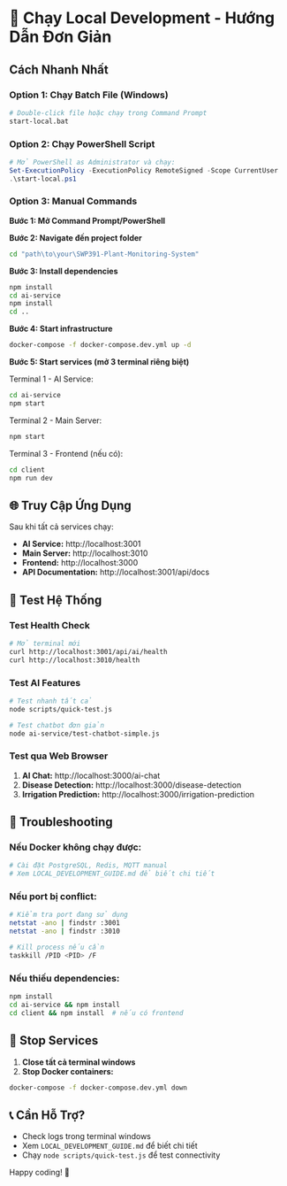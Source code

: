 # 🚀 Chạy Local Development - Hướng Dẫn Đơn Giản

## Cách Nhanh Nhất

### Option 1: Chạy Batch File (Windows)
```bash
# Double-click file hoặc chạy trong Command Prompt
start-local.bat
```

### Option 2: Chạy PowerShell Script
```powershell
# Mở PowerShell as Administrator và chạy:
Set-ExecutionPolicy -ExecutionPolicy RemoteSigned -Scope CurrentUser
.\start-local.ps1
```

### Option 3: Manual Commands

**Bước 1: Mở Command Prompt/PowerShell**

**Bước 2: Navigate đến project folder**
```bash
cd "path\to\your\SWP391-Plant-Monitoring-System"
```

**Bước 3: Install dependencies**
```bash
npm install
cd ai-service
npm install
cd ..
```

**Bước 4: Start infrastructure**
```bash
docker-compose -f docker-compose.dev.yml up -d
```

**Bước 5: Start services (mở 3 terminal riêng biệt)**

Terminal 1 - AI Service:
```bash
cd ai-service
npm start
```

Terminal 2 - Main Server:
```bash
npm start
```

Terminal 3 - Frontend (nếu có):
```bash
cd client
npm run dev
```

## 🌐 Truy Cập Ứng Dụng

Sau khi tất cả services chạy:

- **AI Service:** http://localhost:3001
- **Main Server:** http://localhost:3010  
- **Frontend:** http://localhost:3000
- **API Documentation:** http://localhost:3001/api/docs

## 🧪 Test Hệ Thống

### Test Health Check
```bash
# Mở terminal mới
curl http://localhost:3001/api/ai/health
curl http://localhost:3010/health
```

### Test AI Features
```bash
# Test nhanh tất cả
node scripts/quick-test.js

# Test chatbot đơn giản
node ai-service/test-chatbot-simple.js
```

### Test qua Web Browser

1. **AI Chat:** http://localhost:3000/ai-chat
2. **Disease Detection:** http://localhost:3000/disease-detection
3. **Irrigation Prediction:** http://localhost:3000/irrigation-prediction

## 🔧 Troubleshooting

### Nếu Docker không chạy được:
```bash
# Cài đặt PostgreSQL, Redis, MQTT manual
# Xem LOCAL_DEVELOPMENT_GUIDE.md để biết chi tiết
```

### Nếu port bị conflict:
```bash
# Kiểm tra port đang sử dụng
netstat -ano | findstr :3001
netstat -ano | findstr :3010

# Kill process nếu cần
taskkill /PID <PID> /F
```

### Nếu thiếu dependencies:
```bash
npm install
cd ai-service && npm install
cd client && npm install  # nếu có frontend
```

## 🛑 Stop Services

1. **Close tất cả terminal windows**
2. **Stop Docker containers:**
```bash
docker-compose -f docker-compose.dev.yml down
```

## 📞 Cần Hỗ Trợ?

- Check logs trong terminal windows
- Xem `LOCAL_DEVELOPMENT_GUIDE.md` để biết chi tiết
- Chạy `node scripts/quick-test.js` để test connectivity

Happy coding! 🚀